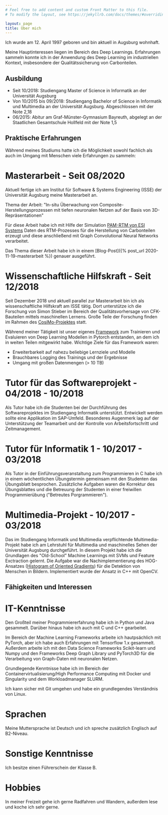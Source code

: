 ```yaml
---
# Feel free to add content and custom Front Matter to this file.
# To modify the layout, see https://jekyllrb.com/docs/themes/#overriding-theme-defaults

layout: page
title: Über mich
---
```


Ich wurde am 12. April 1997 geboren und bin aktuell in Augsburg wohnhaft.

Meine Hauptinteressen liegen im Bereich des Deep Learnings. Erfahrungen sammeln konnte ich in der Anwendung des Deep Learning im industriellen Kontext, insbesondere der Qualitätssicherung von Carbonteilen.

## Ausbildung

* Seit 10/2018: Studiengang Master of Science in Informatik an der Universität Augsburg
* Von 10/2015 bis 09/2018: Studiengang Bachelor of Science in Informatik und Multimedia an der Universität Augsburg. Abgeschlossen mit der Note 2,18
* 06/2015: Abitur am Graf-Münster-Gymnasium Bayreuth, abgelegt an der Staatlichen Gesamtschule Hollfeld mit der Note 1,5

## Praktische Erfahrungen
Während meines Studiums hatte ich die Möglichkeit sowohl fachlich als auch im Umgang mit Menschen viele Erfahrungen zu sammeln: 

# Masterarbeit - Seit 08/2020
Aktuell fertige ich am Institut für Software & Systems Engineering (ISSE) der Universität Augsburg meine Masterarbeit an. 

Thema der Arbeit: "In-situ Überwachung von Composite-Herstellungsprozessen mit tiefen neuronalen Netzen auf der Basis von 3D-Repräsentationen" 

Für diese Arbeit habe ich mit Hilfe der Simulation [PAM-RTM von ESI Systems](https://www.esi-group.com/products/composites) Daten des RTM-Prozesses für die Herstellung von Carbonteilen erzeugt und diese anschließend mit Graph Convolutional Neural Networks verarbeitet. 

Das Thema dieser Arbeit habe ich in einem [Blog-Post]({% post_url 2020-11-19-masterarbeit %}) genauer ausgeführt.
# Wissenschaftliche Hilfskraft - Seit 12/2018

Seit Dezember 2018 und aktuell parallel zur Masterarbeit bin ich als wissenschaftliche Hilfskraft am ISSE tätig. Dort unterstütze ich die Forschung von Simon Stieber im Bereich der Qualitätsvorhersage von CFK-Bauteilen mittels maschinellen Lernens. 
Große Teile der Forschung finden im Rahmen des [CosiMo-Projektes](https://www.uni-augsburg.de/de/fakultaet/fai/isse/projects/cosimo/) statt.

Während meiner Tätigkeit ist unser eigenes [Framework](https://github.com/isse-augsburg/rtm-predictions) zum Trainieren und Evaluieren von Deep Learning Modellen in Pytorch entstanden, an dem ich in weiten Teilen mitgewirkt habe. 
Wichtige Ziele für das Framework waren:
  * Erweiterbarkeit auf nahezu beliebige Lernziele und Modelle
  * Brauchbares Logging des Trainings und der Ergebnisse
  * Umgang mit großen Datenmengen (> 10 TB)


# Tutor für das Softwareprojekt - 04/2018 - 10/2018

Als Tutor habe ich die Studenten bei der Durchführung des Softwareprojektes im Studiengang Informatik unterstützt. Entwickelt werden sollte eine Applikation im SAP-Umfeld. 
Besonderes Augenmerk lag auf der Unterstützung der Teamarbeit und der Kontrolle von Arbeitsfortschritt und Zeitmanagement.

# Tutor für Informatik 1 - 10/2017 - 03/2018

Als Tutor in der Einführungsveranstaltung zum Programmieren in C habe ich in einem wöchentlichen Übungstermin gemeinsam mit den Studenten das Übungsblatt besprochen. 
Zusätzliche Aufgaben waren die Korrektur des Übungsblattes und die Betreuung der Studenten in einer freiwillen Programmierübung ("Betreutes Porgrammieren").

# Multimedia-Projekt - 10/2017 - 03/2018

Das im Studiengang Informatik und Multimedia verpflichtende Multimedia-Projekt habe ich am Lehrstuhl für Multimedia und maschinelles Sehen der Universität Augsburg durchgeführt. 
In diesem Projekt habe ich die Grundlagen des "Old-School" Machine Learnings mit SVMs und Feature Exctraction gelernt. Die Aufgabe war die Nachimplementierung des HOG-Ansatzes ([Histogram of Oriented Gradients](http://lear.inrialpes.fr/people/triggs/pubs/Dalal-cvpr05.pdf)) für die Detektion von Menschen in Bildern.
Implementiert wurde der Ansatz in C++ mit OpenCV.


## Fähigkeiten und Interessen

# IT-Kenntnisse 
Den Großteil meiner Programmiererfahrung habe ich in Python und Java gesammelt. Darüber hinaus habe ich auch mit C und C++ gearbeitet. 

Im Bereich der Machine Learning Frameworks arbeite ich hautpsächlich mit PyTorch, aber ich habe auch Erfahrungen mit Tensorflow 1.x gesammelt. Außerdem arbeite ich mit den Data Science Frameworks Scikit-learn und Numpy und den Frameworks Deep Graph Library und PyTorch3D für die Verarbeitung von Graph-Daten mit neuronalen Netzen. 

Grundlegende Kenntnisse habe ich im Bereich der Containervirtualisierung/High Performance Computing mit Docker und Singularity und dem Workloadmanager SLURM. 

Ich kann sicher mit Git umgehen und habe ein grundlegendes Verständnis von Linux. 

# Sprachen

Meine Muttersprache ist Deutsch und ich spreche zusätzlich Englisch auf B2-Niveau.

# Sonstige Kenntnisse

Ich besitze einen Führerschein der Klasse B.

# Hobbies

In meiner Freizeit gehe ich gerne Radfahren und Wandern, außerdem lese und koche ich sehr gerne. 


